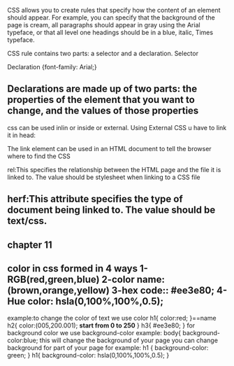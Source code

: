 CSS allows you to create rules that specify how the content of 
an element should appear. For example, you can specify that 
the background of the page is cream, all paragraphs should 
appear in gray using the Arial typeface, or that all level one 
headings should be in a blue, italic, Times typeface.

CSS rule 
contains two parts: a selector and a declaration.
  Selector 
<p
             
Declaration {font-family: Arial;}

Declarations are made up of two parts: the properties 
of the element that you want to change, and the values 
of those properties
------------------------------------------
css can be used inlin or inside or external.
Using External CSS u have to link it in head:
<link rel="stylesheet" herf="">

<link> The link element can be used 
in an HTML document to tell the 
browser where to find the CSS

rel:This specifies the relationship 
between the HTML page and 
the file it is linked to. The value 
should be stylesheet when 
linking to a CSS file

herf:This attribute specifies the type 
of document being linked to. The 
value should be text/css.
----------------------------------------------
chapter 11
-----------------------
color in css formed in 4 ways
1-RGB(red,green,blue)
2-color name:(brown,orange,yellow)
3-hex code:: #ee3e80;
4-Hue color: hsla(0,100%,100%,0.5);
---------------------------
example:to change the color of text we use color
h1{
color:red;
}==name
h2{
color:(005,200.001); **start from 0 to 250**
}
h3{
#ee3e80;
}
for background color we use 
background-color
example:
body{
background-color:blue; this will change the background of your page
you can change background for part of your page for example:
h1 {
background-color: green;
}
h1{ background-color: hsla(0,100%,100%,0.5);
}
